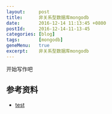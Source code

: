 ```yaml
---
layout:     post
title:      非关系型数据库mongodb
date:       2016-12-14 11:13:45 +0800
postId:     2016-12-14-11-13-45
categories: [blog]
tags:       [mongodb]
geneMenu:   true
excerpt:    非关系型数据库mongodb
---
```


开始写作吧

## 参考资料

* [test](test.html)

```java
```
